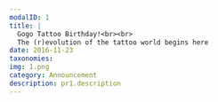 ```yaml
---
modalID: 1
title: |
  Gogo Tattoo Birthday!<br><br>
  The (r)evolution of the tattoo world begins here
date: 2016-11-23
taxonomies:
img: 1.png
category: Announcement
description: pr1.description
---
```

